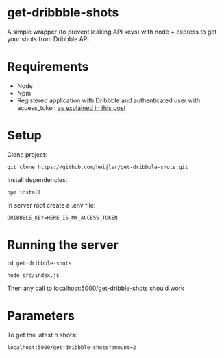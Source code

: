 # get-dribbble-shots
A simple wrapper (to prevent leaking API keys) with node + express to get your shots from Dribbble API.  

# Requirements
- Node
- Npm
- Registered application with Dribbble and authenticated user with access_token [as explained in this post](https://matthewelsom.com/blog/display-shots-on-webpage-with-dribbble-v2-api.html)

# Setup
Clone project:
```
git clone https://github.com/heijler/get-dribbble-shots.git
```

Install dependencies:
```
npm install
```

In server root create a .env file:
```
DRIBBBLE_KEY=HERE_IS_MY_ACCESS_TOKEN
```

# Running the server
```
cd get-dribbble-shots
```

```
node src/index.js
```
Then any call to localhost:5000/get-dribble-shots should work

# Parameters
To get the latest n shots:
```
localhost:5000/get-dribbble-shots?amount=2
```




